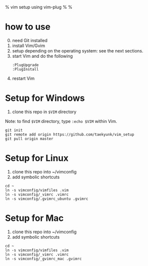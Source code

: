 % vim setup using vim-plug
%
%

# how to use

0. need Git installed
1. install Vim/Gvim
2. setup depending on the operating system: see the next sections.
3. start Vim and do the following
    ````
    :PlugUpgrade
    :PlugInstall
    ````
4. restart Vim

# Setup for Windows

1. clone this repo in `$VIM` directory

Note: to find `$VIM` directory, type `:echo $VIM` within Vim.

````
git init
git remote add origin https://github.com/taekyunk/vim_setup
git pull origin master
````

# Setup for Linux

1. clone this repo into ~/vimconfig
2. add symbolic shortcuts

````
cd ~
ln -s vimconfig/vimfiles .vim
ln -s vimconfig/_vimrc .vimrc
ln -s vimconfig/.gvimrc_ubuntu .gvimrc
````

# Setup for Mac


1. clone this repo into ~/vimconfig
2. add symbolic shortcuts

````
cd ~
ln -s vimconfig/vimfiles .vim
ln -s vimconfig/_vimrc .vimrc
ln -s vimconfig/_gvimrc_mac .gvimrc
````


